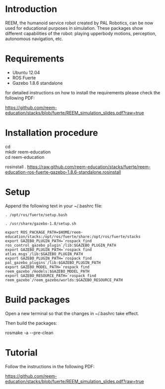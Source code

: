 Introduction
============


REEM, the humanoid service robot created by PAL Robotics, can be now used for educational purposes in simulation. These packages show different capabilities of the robot: playing upperbody motions, perception, autonomous navigation, etc.

Requirements
============

* Ubuntu 12.04
* ROS Fuerte
* Gazebo 1.8.6 standalone
 
for detailed instructions on how to install the requirements please check the following PDF:

https://github.com/reem-education/stacks/blob/fuerte/REEM_simulation_slides.pdf?raw=true

Installation procedure
======================

cd <br>
mkdir reem-education <br>
cd reem-education <br>

rosinstall . https://raw.github.com/reem-education/stacks/fuerte/reem-education-ros-fuerte-gazebo-1.8.6-standalone.rosinstall

Setup
=====

Append the following text in your ~/.bashrc file:

	. /opt/ros/fuerte/setup.bash

	. /usr/share/gazebo-1.8/setup.sh

	export ROS_PACKAGE_PATH=$HOME/reem-education/stacks:/opt/ros/fuerte/share:/opt/ros/fuerte/stacks
	export GAZEBO_PLUGIN_PATH=`rospack find ros_control_gazebo_plugin`/lib:$GAZEBO_PLUGIN_PATH
	export GAZEBO_PLUGIN_PATH=`rospack find atlas_msgs`/lib:$GAZEBO_PLUGIN_PATH
	export GAZEBO_PLUGIN_PATH=`rospack find pal_gazebo_plugins`/lib:$GAZEBO_PLUGIN_PATH
	export GAZEBO_MODEL_PATH=`rospack find reem_gazebo`/models:$GAZEBO_MODEL_PATH
	export GAZEBO_RESOURCE_PATH=`rospack find reem_gazebo`/reem_gazebo/worlds:$GAZEBO_RESOURCE_PATH
	
Build packages
==============

Open a new terminal so that the changes in ~/.bashrc take effect.

Then build the packages:

rosmake -a --pre-clean


Tutorial
========

Follow the instructions in the following PDF:

https://github.com/reem-education/stacks/blob/fuerte/REEM_simulation_slides.pdf?raw=true

